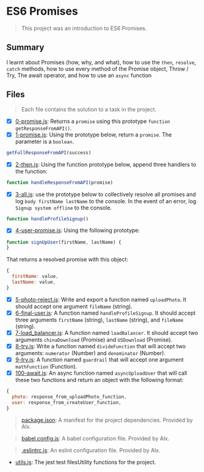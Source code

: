 # ES6 Promises

> This project was an introduction to ES6 Promises.

## Summary

I learnt about Promises (how, why, and what), how to use the `then`, `resolve`, `catch` methods, how to use every method of the Promise object, Throw / Try, The await operator, and how to use an `async` function

## Files

> Each file contains the solution to a task in the project.

- [x] [0-promise.js](https://github.com/Ebube-Ochemba/alx-backend-javascript/blob/main/0x01-ES6_promise/0-promise.js): Returns a `promise` using this prototype `function getResponseFromAPI()`.
- [x] [1-promise.js](https://github.com/Ebube-Ochemba/alx-backend-javascript/blob/main/0x01-ES6_promise/1-promise.js): Using the prototype below, return a `promise`. The parameter is a `boolean`.
```js
getFullResponseFromAPI(success)
```
- [x] [2-then.js](https://github.com/Ebube-Ochemba/alx-backend-javascript/blob/main/0x01-ES6_promise/2-then.js): Using the function prototype below, append three handlers to the function:
```js
function handleResponseFromAPI(promise)
```
- [x] [3-all.js](https://github.com/Ebube-Ochemba/alx-backend-javascript/blob/main/0x01-ES6_promise/3-all.js): use the prototype below to collectively resolve all promises and log `body firstName lastName` to the console. In the event of an error, log `Signup system offline` to the console.
```js
function handleProfileSignup()
```
- [x] [4-user-promise.js](https://github.com/Ebube-Ochemba/alx-backend-javascript/blob/main/0x01-ES6_promise/4-user-promise.js): Using the following prototype:
```js
function signUpUser(firstName, lastName) {
}
```
That returns a resolved promise with this object:
```js
{
  firstName: value,
  lastName: value,
}
```
- [x] [5-photo-reject.js](https://github.com/Ebube-Ochemba/alx-backend-javascript/blob/main/0x01-ES6_promise/5-photo-reject.js): Write and export a function named `uploadPhoto`. It should accept one argument `fileName` (string).
- [x] [6-final-user.js](https://github.com/Ebube-Ochemba/alx-backend-javascript/blob/main/0x01-ES6_promise/6-final-user.js): A function named `handleProfileSignup`.  It should accept three arguments `firstName` (string), `lastName` (string), and `fileName` (string).
- [x] [7-load_balancer.js](https://github.com/Ebube-Ochemba/alx-backend-javascript/blob/main/0x01-ES6_promise/7-load_balancer.js): A function named `loadBalancer`. It should accept two arguments `chinaDownload` (Promise) and `USDownload` (Promise).
- [x] [8-try.js](https://github.com/Ebube-Ochemba/alx-backend-javascript/blob/main/0x01-ES6_promise/8-try.js): Write a function named `divideFunction` that will accept two arguments: `numerator` (Number) and `denominator` (Number).
- [x] [9-try.js](https://github.com/Ebube-Ochemba/alx-backend-javascript/blob/main/0x01-ES6_promise/9-try.js): A function named `guardrail` that will accept one argument `mathFunction` (Function).
- [x] [100-await.js](https://github.com/Ebube-Ochemba/alx-backend-javascript/blob/main/0x01-ES6_promise/100-await.js): An async function named `asyncUploadUser` that will call these two functions and return an object with the following format:
```js
{
  photo: response_from_uploadPhoto_function,
  user: response_from_createUser_function,
}
```

> [package.json](./package.json): A manifest for the project dependencies. Provided by Alx.

> [babel.config.js](./babel.config.js): A babel configuration file. Provided by Alx.

> [.eslintrc.js](./.eslintrc.js): An eslint configuration file. Provided by Alx.

- [utils.js](./utils.js): The jest test filesUtility functions for the project.
